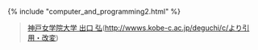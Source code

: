 {% include "computer_and_programming2.html" %}

> [神戸女学院大学 出口 弘](http://wwws.kobe-c.ac.jp/deguchi/c/)(http://wwws.kobe-c.ac.jp/deguchi/c/より引用・改変)
